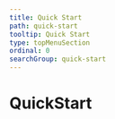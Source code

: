 ```yaml
---
title: Quick Start
path: quick-start
tooltip: Quick Start
type: topMenuSection
ordinal: 0
searchGroup: quick-start
---
```

# QuickStart
